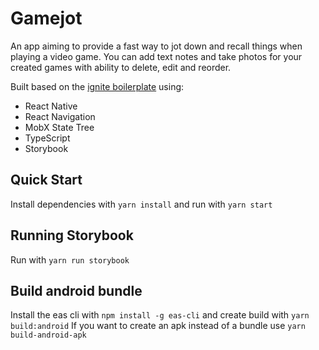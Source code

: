 # Gamejot

An app aiming to provide a fast way to jot down and recall things when playing a video game. You can add text notes and take photos for your created games with ability to delete, edit and reorder.

Built based on the [ignite boilerplate](https://github.com/infinitered/ignite) using:

- React Native
- React Navigation
- MobX State Tree
- TypeScript
- Storybook

## Quick Start

Install dependencies with `yarn install`
and run with `yarn start`

## Running Storybook

Run with `yarn run storybook`

## Build android bundle

Install the eas cli with `npm install -g eas-cli`
and create build with `yarn build:android`
If you want to create an apk instead of a bundle use `yarn build-android-apk`